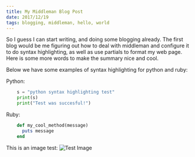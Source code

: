 ```yaml
---
title: My Middleman Blog Post
date: 2017/12/19
tags: blogging, middleman, hello, world
---
```

So I guess I can start writing, and doing some blogging already. The first blog would be me figuring
out how to deal with middleman and configure it to do syntax highlighting, as well as use partials to format my web page.
Here is some more words to make the summary nice and cool.

Below we have some examples of syntax highlighting for python and ruby:

Python:

```python
	s = "python syntax highlighting test"
	print(s)
	print("Test was succesful!")
```

Ruby:

```ruby
	def my_cool_method(message)
	  puts message
	end
```

This is an image test:
![Test Image](test.png)